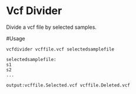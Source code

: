 # Vcf Divider

Divide a vcf file by selected samples.

#Usage

```
vcfdivider vcffile.vcf selectedsamplefile

selectedsamplefile:
s1
s2
...

output:vcffile.Selected.vcf vcffile.Deleted.vcf
```
